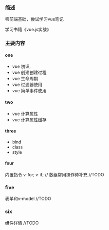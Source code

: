 ### 简述
 零前端基础，尝试学习vue笔记

  学习书籍《vue.js实战》 

 ### 主要内容
  
  #### one
  - vue 初识,
  - vue 创建创建过程
  - vue 生命周期
  - vue 过滤器使用
  - vue 简单事件使用

#### two
- vue 计算属性
- vue 计算属性缓存

#### three
- bind
- class
- style
#### four
内置指令
v-for; v-if; 
// 数组常用操作待补充 //TODO

### five 
表单和v-model
//TODO

### six
组件详情
//TODO
       